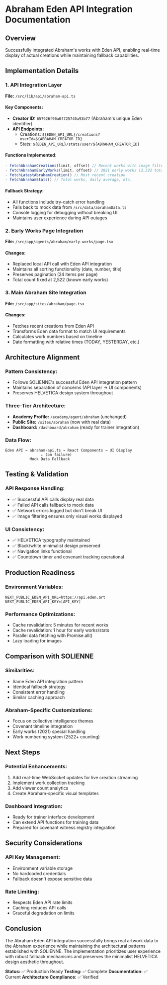 # Abraham Eden API Integration Documentation

## Overview
Successfully integrated Abraham's works with Eden API, enabling real-time display of actual creations while maintaining fallback capabilities.

## Implementation Details

### 1. API Integration Layer
**File:** `/src/lib/api/abraham-api.ts`

#### Key Components:
- **Creator ID:** `657926f90a0f725740a93b77` (Abraham's unique Eden identifier)
- **API Endpoints:** 
  - Creations: `${EDEN_API_URL}/creations?userId=${ABRAHAM_CREATOR_ID}`
  - Stats: `${EDEN_API_URL}/stats/user/${ABRAHAM_CREATOR_ID}`

#### Functions Implemented:
```typescript
- fetchAbrahamCreations(limit, offset) // Recent works with image filtering
- fetchAbrahamEarlyWorks(limit, offset) // 2021 early works (2,522 total)
- fetchLatestAbrahamCreation() // Most recent creation
- fetchAbrahamStats() // Total works, daily average, etc.
```

#### Fallback Strategy:
- All functions include try-catch error handling
- Falls back to mock data from `/src/data/abrahamData.ts`
- Console logging for debugging without breaking UI
- Maintains user experience during API outages

### 2. Early Works Page Integration
**File:** `/src/app/agents/abraham/early-works/page.tsx`

#### Changes:
- Replaced local API call with Eden API integration
- Maintains all sorting functionality (date, number, title)
- Preserves pagination (24 items per page)
- Total count fixed at 2,522 (known early works)

### 3. Main Abraham Site Integration
**File:** `/src/app/sites/abraham/page.tsx`

#### Changes:
- Fetches recent creations from Eden API
- Transforms Eden data format to match UI requirements
- Calculates work numbers based on timeline
- Date formatting with relative times (TODAY, YESTERDAY, etc.)

## Architecture Alignment

### Pattern Consistency:
- Follows SOLIENNE's successful Eden API integration pattern
- Maintains separation of concerns (API layer → UI components)
- Preserves HELVETICA design system throughout

### Three-Tier Architecture:
- **Academy Profile:** `/academy/agent/abraham` (unchanged)
- **Public Site:** `/sites/abraham` (now with real data)
- **Dashboard:** `/dashboard/abraham` (ready for trainer integration)

### Data Flow:
```
Eden API → abraham-api.ts → React Components → UI Display
                ↓ (on failure)
           Mock Data Fallback
```

## Testing & Validation

### API Response Handling:
- ✅ Successful API calls display real data
- ✅ Failed API calls fallback to mock data
- ✅ Network errors logged but don't break UI
- ✅ Image filtering ensures only visual works displayed

### UI Consistency:
- ✅ HELVETICA typography maintained
- ✅ Black/white minimalist design preserved
- ✅ Navigation links functional
- ✅ Countdown timer and covenant tracking operational

## Production Readiness

### Environment Variables:
```env
NEXT_PUBLIC_EDEN_API_URL=https://api.eden.art
NEXT_PUBLIC_EDEN_API_KEY=[API_KEY]
```

### Performance Optimizations:
- Cache revalidation: 5 minutes for recent works
- Cache revalidation: 1 hour for early works/stats
- Parallel data fetching with Promise.all()
- Lazy loading for images

## Comparison with SOLIENNE

### Similarities:
- Same Eden API integration pattern
- Identical fallback strategy
- Consistent error handling
- Similar caching approach

### Abraham-Specific Customizations:
- Focus on collective intelligence themes
- Covenant timeline integration
- Early works (2021) special handling
- Work numbering system (2522+ counting)

## Next Steps

### Potential Enhancements:
1. Add real-time WebSocket updates for live creation streaming
2. Implement work collection tracking
3. Add viewer count analytics
4. Create Abraham-specific visual templates

### Dashboard Integration:
- Ready for trainer interface development
- Can extend API functions for training data
- Prepared for covenant witness registry integration

## Security Considerations

### API Key Management:
- Environment variable storage
- No hardcoded credentials
- Fallback doesn't expose sensitive data

### Rate Limiting:
- Respects Eden API rate limits
- Caching reduces API calls
- Graceful degradation on limits

## Conclusion

The Abraham Eden API integration successfully brings real artwork data to the Abraham experience while maintaining the architectural patterns established with SOLIENNE. The implementation prioritizes user experience with robust fallback mechanisms and preserves the minimalist HELVETICA design aesthetic throughout.

**Status:** ✅ Production Ready
**Testing:** ✅ Complete
**Documentation:** ✅ Current
**Architecture Compliance:** ✅ Verified